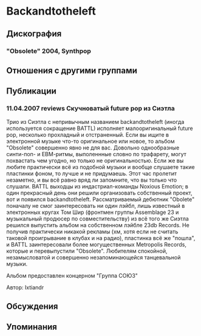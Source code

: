 # Backandtotheleft



## Дискография

### "Obsolete" 2004, Synthpop




## Отношения с другими группами


## Публикации

### 11.04.2007 reviews Скучноватый future pop из Сиэтла

<P>Трио из Сиэтла с непривычным названием backandtotheleft (иногда используется сокращение BATTL) исполняет малооригинальный future pop, несколько прохладный и отстраненный. Если вы ищите в электронной музыке что-то оригинальное или новое, то альбом "Obsolete" совершенно явно не для вас. Довольно однообразные синти-поп- и ЕВМ-ритмы, выполеннные словно по трафарету, могут похвастать чем угодно, но только не оригинальностью. Если же вы любите практически всё из подобной музыки и вообще слушаете такие пластинки фоном, то лучше и не придумаешь. Этот час пролетит незаметно, и вы всё равно вряд ли запомните, что вы только что слушали. BATTL выходцы из индастриал-команды Noxious Emotion; в один прекрасный день они решили организовать собственный проект, вот и появился backandtotheleft. Рассматриваемый дебютник "Obolete" поначалу не смог заинтересовать ни один лэйбл, лишь известный в электронных кругах Том Шир (фронтмен группы Assemblage 23&nbsp;и музыкальный продюсер по совместительству) из всё того же Сиэтла решился выпустить альбом на собственном лэйбле 23db Records. Не получив практически никакой рекламы (хм, хотя если не считать таковой проигрывание в клубах и на радио), пластинка всё же "пошла", и BATTL заинтересовали более могущественных Metropolis Records, которые и перевыпустили "Obsolete". Любителям спокойной, незамысловатой и совершенно незапоминающейся танцевальной музыки.</P>
<P>Альбом предоставлен концерном "Группа СОЮЗ"</P>
Автор: Ixtiandr


## Обсуждения


## Упоминания

